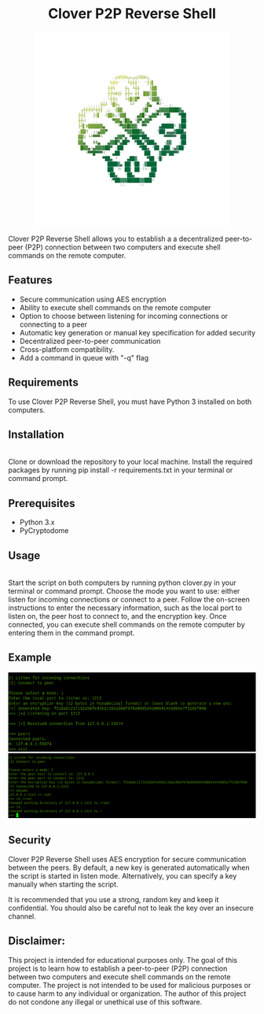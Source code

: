 <h1 align="center">Clover P2P Reverse Shell</h1>
<p align="center">
    <img alt="Clover P2P Reverse Shell" src="clover.png">
</p>
Clover P2P Reverse Shell allows you to establish a a decentralized peer-to-peer (P2P) connection between two computers and execute shell commands on the remote computer.


<br>

## Features 

- Secure communication using AES encryption <br>
- Ability to execute shell commands on the remote computer <br>
- Option to choose between listening for incoming connections or connecting to a peer <br>
- Automatic key generation or manual key specification for added security <br>
- Decentralized peer-to-peer communication <br>
- Cross-platform compatibility. <br>
- Add a command in queue with "-q" flag

## Requirements

To use Clover P2P Reverse Shell, you must have Python 3 installed on both computers.
<br>

## Installation
<br>
Clone or download the repository to your local machine.
Install the required packages by running pip install -r requirements.txt in your terminal or command prompt.
<br>

## Prerequisites

- Python 3.x <br>
- PyCryptodome

## Usage

<br>
Start the script on both computers by running python clover.py in your terminal or command prompt.
Choose the mode you want to use: either listen for incoming connections or connect to a peer.
Follow the on-screen instructions to enter the necessary information, such as the local port to listen on, the peer host to connect to, and the encryption key.
Once connected, you can execute shell commands on the remote computer by entering them in the command prompt.


## Example

<img alt="Clover P2P Reverse Shell" src="2.png">

<br>

<img alt="Clover P2P Reverse Shell" src="1.png">


## Security 

Clover P2P Reverse Shell uses AES encryption for secure communication between the peers. By default, a new key is generated automatically when the script is started in listen mode. Alternatively, you can specify a key manually when starting the script.

It is recommended that you use a strong, random key and keep it confidential. You should also be careful not to leak the key over an insecure channel. <br> 
## Disclaimer:

This project is intended for educational purposes only. The goal of this project is to learn how to establish a peer-to-peer (P2P) connection between two computers and execute shell commands on the remote computer. The project is not intended to be used for malicious purposes or to cause harm to any individual or organization. The author of this project do not condone any illegal or unethical use of this software.

